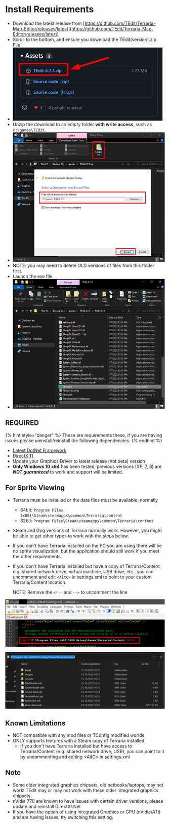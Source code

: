 # Install Requirements

* Download the latest release from [https://github.com/TEdit/Terraria-Map-Editor/releases/latest](https://github.com/TEdit/Terraria-Map-Editor/releases/latest)
* Scroll to the bottom, and ensure you download the TEdit(version).zip File
* ![](<.gitbook/assets/image (35).png>)
* Unzip the download to an _empty_ folder **with write access**, such as `c:\games\TEdit`.
* ![](<.gitbook/assets/image (36).png>)
* NOTE: you may need to delete OLD versions of files from this folder first.
* Launch the exe file
* ![](<.gitbook/assets/image (34).png>)

## REQUIRED

{% hint style="danger" %}
These are requirements these, if you are having issues please uninstall/reinstall the following dependencies.
{% endhint %}

* [Latest DotNet Framework](https://dotnet.microsoft.com/download/dotnet-framework/thank-you/net48-web-installer)
* [DirectX 11](https://support.microsoft.com/en-us/kb/179113)
* Update your Graphics Driver to latest release (not beta) version
* **Only Windows 10 x64** has been tested, previous versions (XP, 7, 8) are _**NOT guaranteed**_ to work and support will be limited.

## For Sprite Viewing

* Terraria must be installed or the data files must be available, normally
  * 64bit: `Program Files (x86)\Steam\steamapps\common\Terraria\content`
  * 32bit: `Program Files\Steam\steamapps\common\Terraria\content`
* Steam and Gog versions of Terraria normally work. However, you might be able to get other types to work with the steps below.
* If you don't have Terraria installed on the PC you are using there will be no sprite visualization, but the application should still work if you meet the other requirements.
*   If you don't have Terraria installed but have a copy of Terraria/Content e.g. shared network drive, virtual machine, USB drive, etc., you can uncomment and edit `<AltC>` in settings.xml to point to your custom Terraria/Content location.

    NOTE: Remove the `<!--` and `-->` to uncomment the line

![](<.gitbook/assets/altc (2) (2).png>)

![](<.gitbook/assets/gog (2).png>)

## Known Limitations

* NOT compatible with any mod files or TConfig modified worlds
* ONLY supports textures with a Steam copy of Terraria installed
  * If you don't have Terraria installed but have access to Terraria/Content (e.g. shared network drive, USB), you can point to it by uncommenting and editing \<AltC> in settings.xml

## Note

* Some older integrated graphics chipsets, old netbooks/laptops, may not work! TEdit may or may not work with these older integrated graphics chipsets.
* nVidia 770 are known to have issues with certain driver versions, please update and reinstall DirectX/.Net
* If you have the option of using Integrated Graphics or GPU (nVidia/ATI) and are having issues, try switching this setting.
